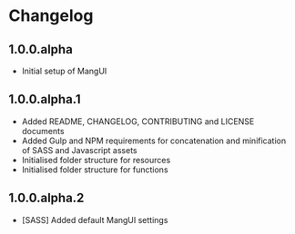 # Changelog

## 1.0.0.alpha

* Initial setup of MangUI

## 1.0.0.alpha.1

* Added README, CHANGELOG, CONTRIBUTING and LICENSE documents
* Added Gulp and NPM requirements for concatenation and minification of SASS and Javascript assets 
* Initialised folder structure for resources
* Initialised folder structure for functions

## 1.0.0.alpha.2

* [SASS] Added default MangUI settings